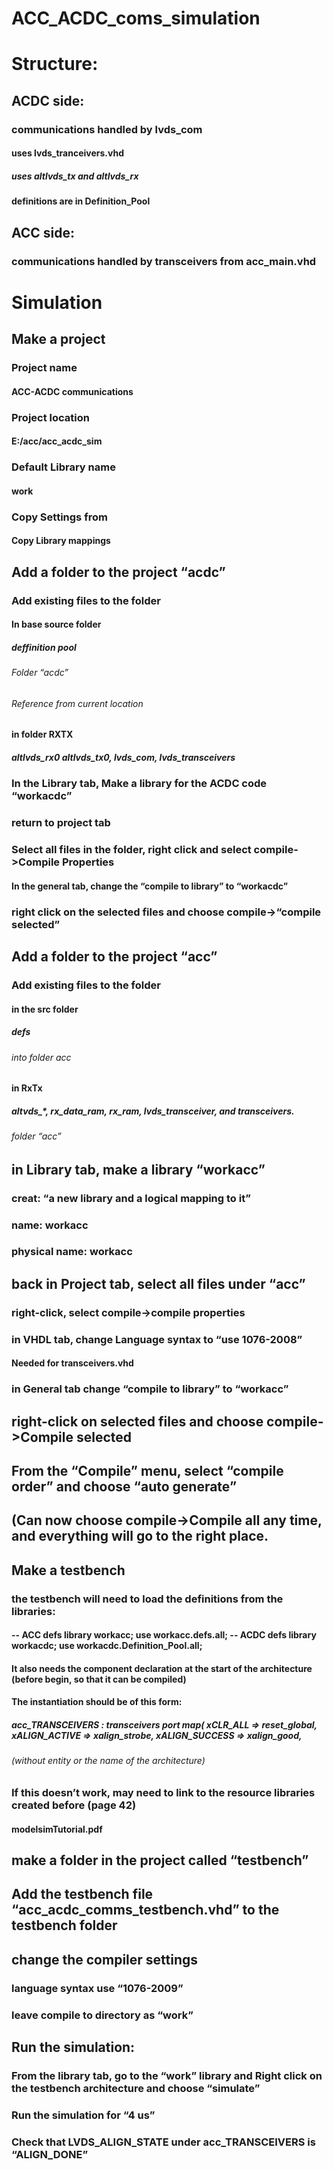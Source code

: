 # ACC_ACDC_coms_simulation

Structure:
==========

ACDC side:
----------

### communications handled by lvds\_com

#### uses lvds\_tranceivers.vhd

##### uses altlvds\_tx and altlvds\_rx

#### definitions are in Definition\_Pool

ACC side:
---------

### communications handled by transceivers from acc\_main.vhd

Simulation
==========

Make a project
--------------

### Project name

#### ACC-ACDC communications

### Project location

#### E:/acc/acc\_acdc\_sim

### Default Library name

#### work

### Copy Settings from

#### Copy Library mappings

Add a folder to the project “acdc”
----------------------------------

### Add existing files to the folder

#### In base source folder

##### deffinition pool

###### Folder “acdc”

###### Reference from current location

#### in folder RXTX

##### altlvds\_rx0 altlvds\_tx0, lvds\_com, lvds\_transceivers

### In the Library tab, Make a library for the ACDC code “workacdc”

### return to project tab

### Select all files in the folder, right click and select compile-&gt;Compile Properties

#### In the general tab, change the “compile to library” to “workacdc”

### right click on the selected files and choose compile-&gt;“compile selected”

Add a folder to the project “acc”
---------------------------------

### Add existing files to the folder

#### in the src folder

##### defs

###### into folder acc

#### in RxTx

##### altvds\_\*, rx\_data\_ram, rx\_ram, lvds\_transceiver, and transceivers.

###### folder “acc”

in Library tab, make a library “workacc”
----------------------------------------

### creat: “a new library and a logical mapping to it”

### name: workacc

### physical name: workacc

back in Project tab, select all files under “acc”
-------------------------------------------------

### right-click, select compile-&gt;compile properties

### in VHDL tab, change Language syntax to “use 1076-2008”

#### Needed for transceivers.vhd

### in General tab change “compile to library” to “workacc”

right-click on selected files and choose compile-&gt;Compile selected
---------------------------------------------------------------------

From the “Compile” menu, select “compile order” and choose “auto generate”
--------------------------------------------------------------------------

(Can now choose compile-&gt;Compile all any time, and everything will go to the right place.
--------------------------------------------------------------------------------------------

Make a testbench
----------------

### the testbench will need to load the definitions from the libraries:

#### -- ACC defs library workacc; use workacc.defs.all; -- ACDC defs library workacdc; use workacdc.Definition\_Pool.all;

#### It also needs the component declaration at the start of the architecture (before begin, so that it can be compiled)

#### The instantiation should be of this form:

##### acc\_TRANSCEIVERS : transceivers port map( xCLR\_ALL =&gt; reset\_global, xALIGN\_ACTIVE =&gt; xalign\_strobe, xALIGN\_SUCCESS =&gt; xalign\_good,

###### (without entity or the name of the architecture)

### If this doesn’t work, may need to link to the resource libraries created before (page 42)

#### modelsimTutorial.pdf

make a folder in the project called “testbench”
-----------------------------------------------

Add the testbench file “acc\_acdc\_comms\_testbench.vhd” to the testbench folder
--------------------------------------------------------------------------------

change the compiler settings
----------------------------

### language syntax use “1076-2009”

### leave compile to directory as “work”

Run the simulation:
-------------------

### From the library tab, go to the “work” library and Right click on the testbench architecture and choose “simulate”

### Run the simulation for “4 us”

### Check that LVDS\_ALIGN\_STATE under acc\_TRANSCEIVERS is “ALIGN\_DONE”